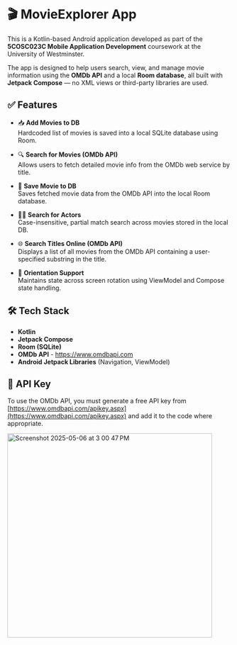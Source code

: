 # 🎬 MovieExplorer App

This is a Kotlin-based Android application developed as part of the **5COSC023C Mobile Application Development** coursework at the University of Westminster.

The app is designed to help users search, view, and manage movie information using the **OMDb API** and a local **Room database**, all built with **Jetpack Compose** — no XML views or third-party libraries are used.

## ✅ Features

- 📥 **Add Movies to DB**  
  Hardcoded list of movies is saved into a local SQLite database using Room.

- 🔍 **Search for Movies (OMDb API)**  
  Allows users to fetch detailed movie info from the OMDb web service by title.

- 💾 **Save Movie to DB**  
  Saves fetched movie data from the OMDb API into the local Room database.

- 🧑‍🎤 **Search for Actors**  
  Case-insensitive, partial match search across movies stored in the local DB.

- 🌐 **Search Titles Online (OMDb API)**  
  Displays a list of all movies from the OMDb API containing a user-specified substring in the title.

- 🔁 **Orientation Support**  
  Maintains state across screen rotation using ViewModel and Compose state handling.

## 🛠️ Tech Stack

- **Kotlin**
- **Jetpack Compose**
- **Room (SQLite)**
- **OMDb API** - https://www.omdbapi.com
- **Android Jetpack Libraries** (Navigation, ViewModel)

## 🔐 API Key

To use the OMDb API, you must generate a free API key from [https://www.omdbapi.com/apikey.aspx](https://www.omdbapi.com/apikey.aspx) and add it to the code where appropriate.



<img width="461" alt="Screenshot 2025-05-06 at 3 00 47 PM" src="https://github.com/user-attachments/assets/127096b2-0b11-4b36-9f4d-5ed1323d86a3" />

